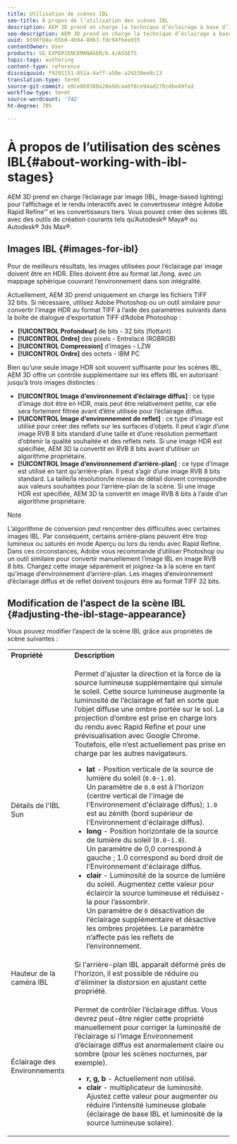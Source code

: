 ```yaml
---
title: Utilisation de scènes IBL
seo-title: À propos de l’utilisation des scènes IBL
description: AEM 3D prend en charge la technique d’éclairage à base d’images (IBL) pour le rendu et la visualisation interactive avec le moteur de rendu Adobe Rapid Refine intégré et les moteurs de rendu tiers. Vous pouvez créer des scènes IBL avec des outils de création courants tels qu’Autodesk Maya ou Autodesk 3ds Max.
seo-description: AEM 3D prend en charge la technique d’éclairage à base d’images (IBL) pour le rendu et la visualisation interactive avec le moteur de rendu Adobe Rapid Refine intégré et les moteurs de rendu tiers. Vous pouvez créer des scènes IBL avec des outils de création courants tels qu’Autodesk Maya ou Autodesk 3ds Max.
uuid: 6598fb8a-65b0-4b84-8063-fdc94f6ea935
contentOwner: User
products: SG_EXPERIENCEMANAGER/6.4/ASSETS
topic-tags: authoring
content-type: reference
discoiquuid: f9291151-851a-4aff-a50e-a24330ee0c13
translation-type: tm+mt
source-git-commit: e0ce860380a28a9dcaa6f8ce94ad278cdbe49fad
workflow-type: tm+mt
source-wordcount: '742'
ht-degree: 78%

---
```



# À propos de l’utilisation des scènes IBL{#about-working-with-ibl-stages}

AEM 3D prend en charge l’éclairage par image (IBL, Image-based lighting) pour l’affichage et le rendu interactifs avec le convertisseur intégré Adobe Rapid Refine™ et les convertisseurs tiers. Vous pouvez créer des scènes IBL avec des outils de création courants tels qu’Autodesk® Maya® ou Autodesk® 3ds Max®.

## Images IBL {#images-for-ibl}

Pour de meilleurs résultats, les images utilisées pour l’éclairage par image doivent être en HDR. Elles doivent être au format lat./long. avec un mappage sphérique couvrant l’environnement dans son intégralité.

Actuellement, AEM 3D prend uniquement en charge les fichiers TIFF 32 bits. Si nécessaire, utilisez Adobe Photoshop ou un outil similaire pour convertir l’image HDR au format TIFF à l’aide des paramètres suivants dans la boîte de dialogue d’exportation TIFF d’Adobe Photoshop :

* **[!UICONTROL Profondeur]** de bits - 32 bits (flottant)
* **[!UICONTROL Ordre]** des pixels - Entrelacé (RGBRGB)
* **[!UICONTROL Compression]** d’images - LZW
* **[!UICONTROL Ordre]** des octets - IBM PC

Bien qu’une seule image HDR soit souvent suffisante pour les scènes IBL, AEM 3D offre un contrôle supplémentaire sur les effets IBL en autorisant jusqu’à trois images distinctes :

* **[!UICONTROL Image d’environnement d’éclairage diffus]** : ce type d’image doit être en HDR, mais peut être relativement petite, car elle sera fortement filtrée avant d’être utilisée pour l’éclairage diffus.
* **[!UICONTROL Image d’environnement de reflet]** : ce type d’image est utilisé pour créer des reflets sur les surfaces d’objets. Il peut s’agir d’une image RVB 8 bits standard d’une taille et d’une résolution permettant d’obtenir la qualité souhaitée et des reflets nets. Si une image HDR est spécifiée, AEM 3D la convertit en RVB 8 bits avant d’utiliser un algorithme propriétaire.
* **[!UICONTROL Image d’environnement d’arrière-plan]** : ce type d’image est utilisé en tant qu’arrière-plan. Il peut s’agir d’une image RVB 8 bits standard. La taille/la résolution/le niveau de détail doivent correspondre aux valeurs souhaitées pour l’arrière-plan de la scène. Si une image HDR est spécifiée, AEM 3D la convertit en image RVB 8 bits à l’aide d’un algorithme propriétaire.

>[!NOTE]
>L’algorithme de conversion peut rencontrer des difficultés avec certaines images IBL. Par conséquent, certains arrière-plans peuvent être trop lumineux ou saturés en mode Aperçu ou lors du rendu avec Rapid Refine. Dans ces circonstances, Adobe vous recommande d’utiliser Photoshop ou un outil similaire pour convertir manuellement l’image IBL en image RVB 8 bits. Chargez cette image séparément et joignez-la à la scène en tant qu’image d’environnement d’arrière-plan. Les images d’environnement d’éclairage diffus et de reflet doivent toujours être au format TIFF 32 bits.


## Modification de l’aspect de la scène IBL {#adjusting-the-ibl-stage-appearance}

Vous pouvez modifier l’aspect de la scène IBL grâce aux propriétés de scène suivantes :

<table> 
 <tbody> 
  <tr> 
   <td><strong>Propriété</strong><br /> </td> 
   <td><strong>Description</strong></td> 
  </tr> 
  <tr> 
   <td>Détails de l'IBL Sun</td> 
   <td><p>Permet d'ajuster la direction et la force de la source lumineuse supplémentaire qui simule le soleil. <span class="diff-html-added">Cette source lumineuse augmente la luminosité de l’éclairage et fait en sorte que l’objet diffuse une ombre portée sur le sol. La projection d’ombre est prise en charge lors du rendu avec Rapid Refine et pour une prévisualisation avec Google Chrome. Toutefois, elle n’est actuellement pas prise en charge par les autres navigateurs.</span></p> 
    <ul> 
     <li><strong>lat</strong> - Position verticale de la source de lumière du soleil (<code>0.0</code>-<code>1.0</code>).<br /> Un paramètre de <code>0.0</code> est à l'horizon (centre vertical de l'image de l'Environnement d'éclairage diffus); <code>1.0</code> est au zénith (bord supérieur de l'Environnement d'éclairage diffus).</li> 
     <li><strong>long</strong> - Position horizontale de la source de lumière du soleil (<code>0.0</code>-<code>1.0</code>).<br /> Un paramètre de 0,0 correspond à gauche ; 1.0 correspond au bord droit de l'Environnement d'éclairage diffus.<br /> </li> 
     <li><strong>clair</strong> - Luminosité de la source de lumière du soleil. Augmentez cette valeur pour éclaircir la source lumineuse et réduisez-la pour l’assombrir. <br /> Un paramètre de <code>0</code> désactivation de l’éclairage supplémentaire et désactive les ombres projetées. Le paramètre n’affecte pas les reflets de l’environnement.<br /> </li> 
    </ul> </td> 
  </tr> 
  <tr> 
   <td>Hauteur de la caméra IBL</td> 
   <td>Si l'arrière-plan IBL apparaît déformé près de l'horizon, il est possible de réduire ou d'éliminer la distorsion en ajustant cette propriété. <br /> </td> 
  </tr> 
  <tr> 
   <td>Éclairage des Environnements</td> 
   <td><p><span class="diff-html-added">Permet de contrôler l’éclairage diffus. Vous devrez peut-être régler cette propriété manuellement pour corriger la luminosité de l’éclairage si l’image Environnement d’éclairage diffus est anormalement claire ou sombre (pour les scènes nocturnes, par exemple).</span></p> 
    <ul> 
     <li><strong>r, g, b</strong> - Actuellement non utilisé.</li> 
     <li><strong>clair</strong> - multiplicateur <span class="diff-html-added">de luminosité. Ajustez cette valeur pour augmenter ou réduire l’intensité lumineuse globale (éclairage de base IBL et luminosité de la source lumineuse solaire).</span></li> 
    </ul> </td> 
  </tr> 
 </tbody> 
</table>

